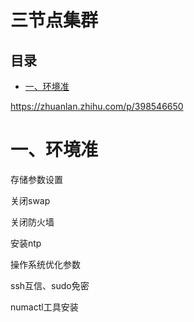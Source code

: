 # 三节点集群

## 目录

-   [一、环境准](#一环境准)

<https://zhuanlan.zhihu.com/p/398546650>

# 一、环境准

存储参数设置

关闭swap

关闭防火墙

安装ntp

操作系统优化参数

ssh互信、sudo免密

numactl工具安装
